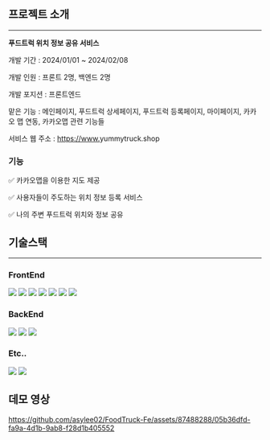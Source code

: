 ## 프로젝트 소개

---

**푸드트럭 위치 정보 공유 서비스**

개발 기간 : 2024/01/01 ~ 2024/02/08

개발 인원 : 프론트 2명, 백엔드 2명

개발 포지션 : 프론트엔드

맡은 기능 : 메인페이지, 푸드트럭 상세페이지, 푸드트럭 등록페이지, 마이페이지, 카카오 맵 연동, 카카오맵 관련 기능들

서비스 웹 주소 : [https://www.](https://www.univey.net/)yummytruck.shop

### 기능

✅ 카카오맵을 이용한 지도 제공

✅ 사용자들이 주도하는 위치 정보 등록 서비스

✅ 나의 주변 푸드트럭 위치와 정보 공유

## 기술스택

---

### FrontEnd
<div>
  <img src="https://img.shields.io/badge/html5-E34F26?style=for-the-badge&logo=html5&logoColor=white">
  <img src="https://img.shields.io/badge/css-1572B6?style=for-the-badge&logo=css3&logoColor=white">
  <img src="https://img.shields.io/badge/javascript-F7DF1E?style=for-the-badge&logo=javascript&logoColor=black">
  <img src="https://img.shields.io/badge/react-61DAFB?style=for-the-badge&logo=react&logoColor=black">
  <img src="https://img.shields.io/badge/tailwindcss-06B6D4?style=for-the-badge&logo=tailwindcss&logoColor=black">
  <img src="https://img.shields.io/badge/recoil-3578E5?style=for-the-badge&logo=recoil&logoColor=black">
  <img src="https://img.shields.io/badge/amplify-FF9900?style=for-the-badge&logo=awsamplify&logoColor=black">
</div>

### BackEnd
<div>
  <img src="https://img.shields.io/badge/express-000000?style=for-the-badge&logo=express&logoColor=white">
  <img src="https://img.shields.io/badge/amazon ec2-FF9900?style=for-the-badge&logo=AmazonEC2&logoColor=white"> 
  <img src="https://img.shields.io/badge/mysql-4479A1?style=for-the-badge&logo=mysql&logoColor=white">   
</div>

### Etc..
<div>
  <img src="https://img.shields.io/badge/Figma-F24E1E?style=for-the-badge&logo=figma&logoColor=white">   
  <img src="https://img.shields.io/badge/github-181717?style=for-the-badge&logo=github&logoColor=white">  
</div>

## 데모 영상
https://github.com/asylee02/FoodTruck-Fe/assets/87488288/05b36dfd-fa9a-4d1b-9ab8-f28d1b405552


